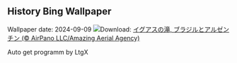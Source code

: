 ## History Bing Wallpaper
Wallpaper date: 2024-09-09
![](https://www.bing.com/th?id=OHR.IguazuRainbow_JA-JP1767821337_UHD.jpg&w=1000)Download: [イグアスの滝, ブラジルとアルゼンチン (© AirPano LLC/Amazing Aerial Agency)](https://www.bing.com/th?id=OHR.IguazuRainbow_JA-JP1767821337_UHD.jpg)

Auto get programm by LtgX
